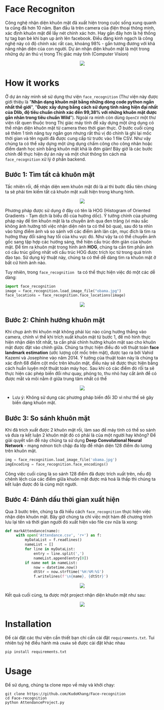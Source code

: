 # Face Recogniton
Công nghệ nhận diện khuôn mặt đã xuất hiện trong cuộc sống xung quanh ta cũng đã hơn 10 năm. Ban đầu là trên camera của điện thoại thông minh, xác định khuôn mặt để lấy nét chính xác hơn. Hay gần đây hơn là hệ thống tự tag bạn bè khi bạn up ảnh lên facebook. Điều đáng kinh ngạch là công nghệ này có độ chính xác rất cao, khoảng 98% - gần tương đương với khả năng nhận diện của con người.
Dự án nhận diện khuôn mặt là một trong những dự án thú vị trong Thị giác máy tính (Computer Vision)

<p align="center">
	<img src="https://images.viblo.asia/ae9af402-43d5-4e9c-8af9-9c23f00ae622.jpeg" />
</p>

# How it works
Ở dự án này mình sẽ sử dụng thư viện `face_recognition`  (Thư viện này được giới thiệu là "**Nhận dạng khuôn mặt bằng những dòng code python ngắn nhất thế giới**", "**Được xây dựng bằng cách sử dụng tính năng hiện đại nhất của Dlib, độ tiêu chuẩn chính xác đến 99,38% với những khuôn mặt được gắn nhãn trong tiêu chuẩn Wild**"). Ngoài ra mình còn dùng `OpenCV` một thư viện rất quen thuộc trong Thị giác máy tính để xây dựng một ứng dụng có thể nhận diện khuôn mặt từ camera theo thời gian thực.
Ở bước cuối cùng sẽ thêm 1 tính năng tuy ngắn gọn nhưng rất thú vị đó chính là ghi lại mốc thời gian và tên người đã được cung cấp từ trước vào 1 file CSV. Như vậy chúng ta có thể xây dựng một ứng dụng chấm công cho công nhân hoặc điểm danh học sinh bằng khuôn mặt khá là đơn giản!
Bây giờ là các bước chính để thực hiện dự án này và một chút thông tin cách mà `face_recognition` xử lý ở phần backend.

## Bước 1: Tìm tất cả khuôn mặt
Tấc nhiên rồi, để nhận diện xem khuôn mặt đó là ai thì bước đầu tiên chúng ta sẽ phải tìm kiếm tất cả khuôn mặt xuất hiện trong khung hình. 

<p align="center">
	<img src="https://www.researchgate.net/profile/Luis-Piardi/publication/338941941/figure/fig3/AS:854434024284166@1580724354772/Face-detection-using-the-HOG-algorithm.ppm"/>
</p>

Phương pháp được sử dụng ở đây có tên là HOG (Histogram of Oriented Gradients - Tạm dịch là biểu đồ của hướng dốc). Ý tưởng chính của phương pháp này để tìm khuôn mặt là ta chuyển ảnh qua đen trắng (vì màu sắc không ảnh hưởng tới việc nhận diện nên ta có thể bỏ qua), sau đó ta nhìn vào từng điểm ảnh và so sánh với các điểm ảnh lân cận, mục đích là tìm ra hướng thay đổi sáng hay tối của khu vực đó. Như vậy ta có thể chuyển ảnh gốc sang tập hợp các hướng sáng, thể hiện cấu trúc đơn giản của khuôn mặt. Để tìm ra khuôn mặt trong hình ảnh **HOG**, chúng ta cần tìm phần ảnh có cấu trúc giống nhất với cấu trúc HOG được trích lọc từ trong quá trình đào tạo. Sử dụng kỹ thuật này, chúng ta có thể dễ dàng tìm ra khuôn mặt ở bất cứ hình ảnh nào.

Tuy nhiên, trong `face_recognition ` ta có thể thực hiện việc đó một các dễ dàng:

```python
import face_recognition
image = face_recognition.load_image_file("obama.jpg")
face_locations = face_recognition.face_locations(image)
```

<p align="center">
	<img src="https://cloud.githubusercontent.com/assets/896692/23625227/42c65360-025d-11e7-94ea-b12f28cb34b4.png" />
</p>

## Bước 2: Chỉnh hướng khuôn mặt
Khi chụp ảnh thì khuôn mặt không phải lúc nào cũng hướng thẳng vào camera, chính vì thế khi trích xuất khuôn mặt từ bước 1, để mô hình thực hiện nhận diện tốt nhất, ta cần phải chỉnh hướng khuôn mặt sao cho khuôn mặt được đặt vào chính giữa. 
Chúng ta thực hiện điều đó với thuật toán **face landmark estimation** (ước lượng cột mốc trên mặt), được tạo ra bởi Vahid Kazemi và Josephine vào năm 2014. 
Ý tưởng của thuật toán này là chúng ta xác định 68 điểm cột mốc trên khuôn mặt, điều này sẽ được thực hiện bằng cách huấn luyện một thuật toán máy học. Sau khi có các điểm đó rồi ta sẽ thực hiện các phép biến đổi như quay, phóng to, thu nhỏ hay cắt ảnh để có được mắt và môi nằm ở giữa trung tâm nhất có thể

<p align="center">
	<img src="https://cloud.githubusercontent.com/assets/896692/23625227/42c65360-025d-11e7-94ea-b12f28cb34b4.png" />
</p>

- Lưu ý: Không sử dụng các phương pháp biến đổi 3D vì như thế sẽ gây biến dạng khuôn mặt.

## Bước 3: So sánh khuôn mặt
Khi đã trích xuất được 2 khuôn mặt rồi, làm sao để máy tính có thể so sánh và đưa ra kết luận 2 khuôn mặt đó có phải là của một người hay không? Để giải quyết vấn đề này chúng ta sử dụng **Deep Convolutional Neural Network** - mạng nơnon tích chập đa lớp để nhận diện 128 điểm đo lương trên khuôn mặt. 

```python
img = face_recognition.load_image_file('obama.jpg')
imgEncoding = face_recognition.face_encodings()
```

Công việc cuối cùng là so sánh 128 điểm đã được trích xuất trên, nếu độ chênh lệch của các điểm giữa khuôn mặt được mã hoá là thấp thì chúng ta kết luận được đó là cùng một người.

## Bước 4: Đánh dấu thời gian xuất hiện
Qua 3 bước trên, chúng ta đã hiểu cách `face_recognition` thực hiện việc nhận diện khuôn mặt. Bây giờ chúng ta chỉ việc một hàm để chương trình lưu lại tên và thời gian người đó xuất hiện vào file csv nữa là xong:

```python
def markAttendance(name):  
	 with open('Attendance.csv', 'r+') as f:  
		 myDataList = f.readlines()  
		 nameList = []  
		 for line in myDataList:  
			 entry = line.split(',')  
			 nameList.append(entry[0])  
		 if name not in nameList:  
			 now = datetime.now()  
			 dtStr = now.strftime('%H:%M:%S')  
			 f.writelines(f'\n{name}, {dtStr}')
```

<p align="center">
    <img src="https://i.imgur.com/h9ANt2W.png" />
</p>

Kết quả cuối cùng, ta được một project nhận diện khuôn mặt như sau: 

<p align="center">
	<img src="result.gif" />
</p>

# Installation
Để cài đặt các thư viện cần thiết bạn chỉ cần cài đặt `requirements.txt`. Tui nhiên tuỳ hệ điều hành mà `cmake`  sẽ được cài đặt khác nhau

```
pip install requirements.txt
```

# Usage
Để sử dụng, chúng ta clone repo về máy và khởi chạy:

```
git clone https://github.com/KudoKhang/Face-recognition
cd Face-recognition
python AttendanceProject.py
```

